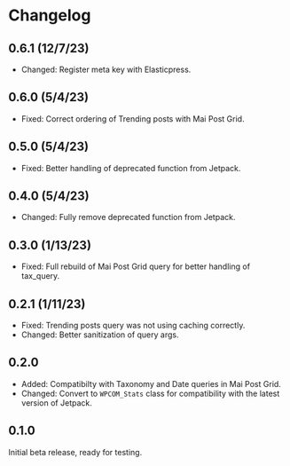 # Changelog

## 0.6.1 (12/7/23)
* Changed: Register meta key with Elasticpress.

## 0.6.0 (5/4/23)
* Fixed: Correct ordering of Trending posts with Mai Post Grid.

## 0.5.0 (5/4/23)
* Fixed: Better handling of deprecated function from Jetpack.

## 0.4.0 (5/4/23)
* Changed: Fully remove deprecated function from Jetpack.

## 0.3.0 (1/13/23)
* Fixed: Full rebuild of Mai Post Grid query for better handling of tax_query.

## 0.2.1 (1/11/23)
* Fixed: Trending posts query was not using caching correctly.
* Changed: Better sanitization of query args.

## 0.2.0
* Added: Compatibilty with Taxonomy and Date queries in Mai Post Grid.
* Changed: Convert to `WPCOM_Stats` class for compatibility with the latest version of Jetpack.

## 0.1.0
Initial beta release, ready for testing.
